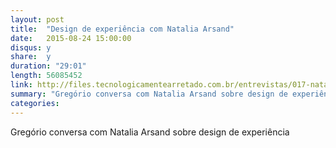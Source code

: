 ```yaml
---
layout: post
title:  "Design de experiência com Natalia Arsand"
date:   2015-08-24 15:00:00
disqus: y
share:  y
duration: "29:01"
length: 56085452
link: http://files.tecnologicamentearretado.com.br/entrevistas/017-natalia_arsand/017-natalia_arsand.m4a
summary: "Gregório conversa com Natalia Arsand sobre design de experiência"
categories: 
---
```


Gregório conversa com Natalia Arsand sobre design de experiência

<audio src="http://files.tecnologicamentearretado.com.br/entrevistas/017-natalia_arsand/017-natalia_arsand.m4a" preload="none" />

Baixe o áudio desta conversa [aqui](http://files.tecnologicamentearretado.com.br/entrevistas/017-natalia_arsand/017-natalia_arsand.m4a).

Entrevista por [Gregório Melo](https://twitter.com/gregoriomelo)

Músicas de entrada e saída por [Marco Valtas](https://twitter.com/mavcunha)

Notas:

- Natalia na Internet:
  - [Twitter](https://twitter.com/nataliarsand)
  - [Página pessoal](http://www.nataliarsand.com/)
- [Um framework para sessões de ideação colaborativas](http://www.thoughtworks.com/pt/insights/blog/collaborative-sketching-sessions-framework)
- [Pretotyping](https://vimeo.com/82026333)
- [Wicked problems, Jon Kolko](https://www.wickedproblems.com/)
- [How designers destroyed the world, Mike Monteiro](https://vimeo.com/68470326)
